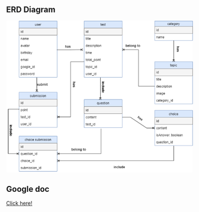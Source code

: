 
## ERD Diagram
<img src='resources\img\erd.drawio.png'>

## Google doc
<p><a href="https://docs.google.com/document/d/1_Q9Rcf6DtK5m9EPea7H9I75mh7cN3zoFC1wg_48ZLPY/edit?usp=sharing">Click here!</a></p>
